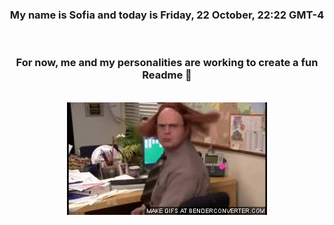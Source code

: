 


<div align="center">
<h3 >My name is Sofia and today is Friday, 22 October, 22:22 GMT-4</h3><br>
<h3 >For now, me and my personalities are working to create a fun Readme 👋
</h3><br>
<img src='img/dwight.gif' alt='working...'/>
</div>
